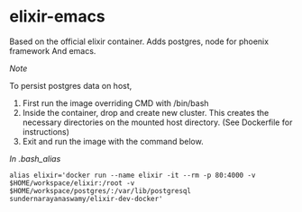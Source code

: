 # elixir-emacs
Based on the official elixir container. 
Adds postgres, node for phoenix framework
And emacs.

*Note*

To persist postgres data on host,

1. First run the image overriding CMD with /bin/bash
2. Inside the container, drop and create new cluster. This creates the necessary directories on the mounted host directory. (See Dockerfile for instructions)
3. Exit and run the image with the command below.

*In .bash_alias*
```
alias elixir='docker run --name elixir -it --rm -p 80:4000 -v $HOME/workspace/elixir:/root -v $HOME/workspace/postgres/:/var/lib/postgresql sundernarayanaswamy/elixir-dev-docker'
```



